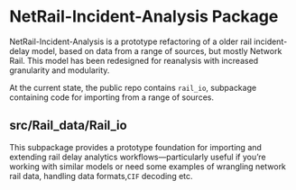 # NetRail-Incident-Analysis Package

NetRail-Incident-Analysis is a prototype refactoring of a older rail incident-delay model, based on data from a range of sources, but mostly Network Rail. This model has been redesigned for reanalysis with increased granularity and modularity. 

At the current state, the public repo contains `rail_io`, subpackage containing code for importing from a range of sources. 
## src/Rail_data/Rail_io
This subpackage provides a prototype foundation for importing and extending rail delay analytics workflows—particularly useful if you’re working with similar models or need some examples of wrangling network rail data, handling data formats,`CIF` decoding etc.
